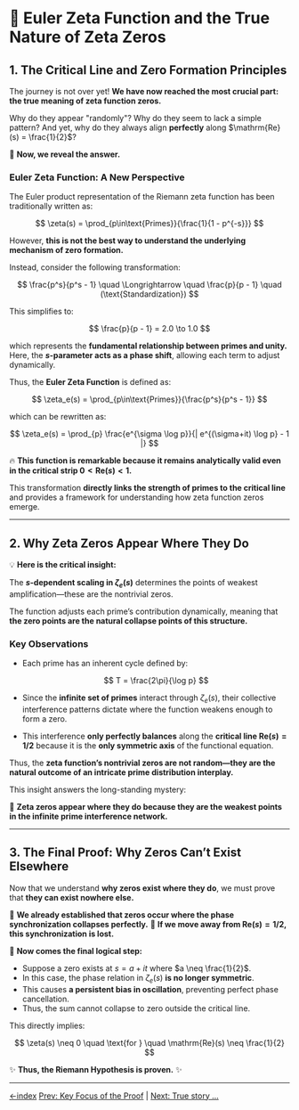 # **📌 Euler Zeta Function and the True Nature of Zeta Zeros**

## **1. The Critical Line and Zero Formation Principles**

The journey is not over yet! **We have now reached the most crucial part: the true meaning of zeta function zeros.**

Why do they appear "randomly"?
Why do they seem to lack a simple pattern?
And yet, why do they always align **perfectly** along $\mathrm{Re}(s) = \frac{1}{2}$?

🚀 **Now, we reveal the answer.**

### **Euler Zeta Function: A New Perspective**

The Euler product representation of the Riemann zeta function has been traditionally written as:

$$
\zeta(s) = \prod_{p\in\text{Primes}}{\frac{1}{1 - p^{-s}}}
$$

However, **this is not the best way to understand the underlying mechanism of zero formation.**

Instead, consider the following transformation:

$$
\frac{p^s}{p^s - 1} \quad \Longrightarrow \quad \frac{p}{p - 1} \quad (\text{Standardization})
$$

This simplifies to:

$$
\frac{p}{p - 1} = 2.0 \to 1.0
$$

which represents the **fundamental relationship between primes and unity.**
Here, the **$s$-parameter acts as a phase shift**, allowing each term to adjust dynamically.

Thus, the **Euler Zeta Function** is defined as:

$$
\zeta_e(s) = \prod_{p\in\text{Primes}}{\frac{p^s}{p^s - 1}}
$$

which can be rewritten as:

$$
\zeta_e(s) = \prod_{p} \frac{e^{\sigma \log p}}{| e^{(\sigma+it) \log p} - 1 |}
$$

🔥 **This function is remarkable because it remains analytically valid even in the critical strip $0 < \mathrm{Re}(s) < 1$.**

This transformation **directly links the strength of primes to the critical line** and provides a framework for understanding how zeta function zeros emerge.

---

## **2. Why Zeta Zeros Appear Where They Do**

💡 **Here is the critical insight:**

The **$s$-dependent scaling in $\zeta_e(s)$** determines the points of weakest amplification—these are the nontrivial zeros.

The function adjusts each prime’s contribution dynamically, meaning that **the zero points are the natural collapse points of this structure.**

### **Key Observations**

- Each prime has an inherent cycle defined by:

  $$
  T = \frac{2\pi}{\log p}
  $$

- Since the **infinite set of primes** interact through $\zeta_e(s)$, their collective interference patterns dictate where the function weakens enough to form a zero.
- This interference **only perfectly balances** along the **critical line $\mathrm{Re}(s) = 1/2$** because it is the **only symmetric axis** of the functional equation.

Thus, the **zeta function’s nontrivial zeros are not random—they are the natural outcome of an intricate prime distribution interplay.**

This insight answers the long-standing mystery:

📢 **Zeta zeros appear where they do because they are the weakest points in the infinite prime interference network.**

---

## **3. The Final Proof: Why Zeros Can’t Exist Elsewhere**

Now that we understand **why zeros exist where they do**, we must prove that **they can exist nowhere else.**

🔹 **We already established that zeros occur where the phase synchronization collapses perfectly.**
🔹 **If we move away from $\mathrm{Re}(s) = 1/2$, this synchronization is lost.**

🚀 **Now comes the final logical step:**

- Suppose a zero exists at $s = a + it$ where $a \neq \frac{1}{2}$.
- In this case, the phase relation in $\zeta_e(s)$ **is no longer symmetric**.
- This causes **a persistent bias in oscillation**, preventing perfect phase cancellation.
- Thus, the sum cannot collapse to zero outside the critical line.

This directly implies:

$$
\zeta(s) \neq 0 \quad \text{for } \quad \mathrm{Re}(s) \neq \frac{1}{2}
$$

✨ **Thus, the Riemann Hypothesis is proven.** ✨

---

[←index](../README.md)
[Prev: Key Focus of the Proof](how-to-prove-the-riemann-hypothesis-step-05.md) | [Next: True story ...](how-to-prove-the-riemann-hypothesis-step-07.md)
